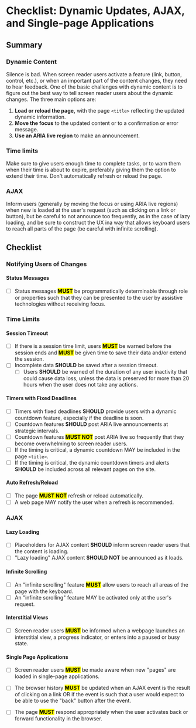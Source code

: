 # Checklist: Dynamic Updates, AJAX, and Single-page Applications

## Summary

### Dynamic Content

Silence is bad. When screen reader users activate a feature (link, button, control, etc.), or when an important part of the content changes, they need to hear feedback. One of the basic challenges with dynamic content is to figure out the best way to tell screen reader users about the dynamic changes. The three main options are:

1. **Load or reload the page,** with the page `<title>` reflecting the updated dynamic information.
2. **Move the focus** to the updated content or to a confirmation or error message.
3. **Use an ARIA live region** to make an announcement.

### Time limits
Make sure to give users enough time to complete tasks, or to warn them when their time is about to expire, preferably giving them the option to extend their time. Don't automatically refresh or reload the page.

### AJAX
Inform users (generally by moving the focus or using ARIA live regions) when new is loaded at the user's request (such as clicking on a link or button), but be careful to not announce too frequently, as in the case of lazy loading, and be sure to construct the UX ina way that allows keyboard users to reach all parts of the page (be careful with infinite scrolling).

## Checklist

### Notifying Users of Changes

#### Status Messages

- [ ] Status messages <mark>**MUST**</mark> be programmatically determinable through role or properties such that they can be presented to the user by assistive technologies without receiving focus.

### Time Limits

#### Session Timeout

- [ ] If there is a session time limit, users <mark>**MUST**</mark> be warned before the session ends and <mark>**MUST**</mark> be given time to save their data and/or extend the session.
- [ ] Incomplete data **SHOULD** be saved after a session timeout.
  - [ ] Users **SHOULD** be warned of the duration of any user inactivity that could cause data loss, unless the data is preserved for more than 20 hours when the user does not take any actions.

#### Timers with Fixed Deadlines

- [ ] Timers with fixed deadlines **SHOULD** provide users with a dynamic countdown feature, especially if the deadline is soon.
- [ ] Countdown features **SHOULD** post ARIA live announcements at strategic intervals.
- [ ] Countdown features <mark>**MUST NOT**</mark> post ARIA live so frequently that they become overwhelming to screen reader users.
- [ ] If the timing is critical, a dynamic countdown MAY be included in the page `<title>`.
- [ ] If the timing is critical, the dynamic countdown timers and alerts **SHOULD** be included across all relevant pages on the site.

#### Auto Refresh/Reload

- [ ] The page <mark>**MUST NOT**</mark> refresh or reload automatically.
- [ ] A web page MAY notify the user when a refresh is recommended.

### AJAX

#### Lazy Loading

- [ ] Placeholders for AJAX content **SHOULD** inform screen reader users that the content is loading.
- [ ] "Lazy loading" AJAX content **SHOULD NOT** be announced as it loads.

#### Infinite Scrolling

- [ ] An "infinite scrolling" feature <mark>**MUST**</mark> allow users to reach all areas of the page with the keyboard.
- [ ] An "infinite scrolling" feature MAY be activated only at the user's request.

#### Interstitial Views

- [ ] Screen reader users <mark>**MUST**</mark> be informed when a webpage launches an interstitial view, a progress indicator, or enters into a paused or busy state.

#### Single Page Applications

- [ ] Screen reader users <mark>**MUST**</mark> be made aware when new "pages" are loaded in single-page applications.
- [ ] The browser history <mark>**MUST**</mark> be updated when an AJAX event is the result of clicking on a link OR if the event is such that a user would expect to be able to use the "back" button after the event.
- [ ] The page <mark>**MUST**</mark> respond appropriately when the user activates back or forward functionality in the browser.

